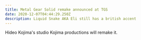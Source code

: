 ```yaml
---
title: Metal Gear Solid remake announced at TGS
date: 2020-12-07T04:44:29.250Z
description: Liquid Snake AKA Eli still has a british accent
---
```

Hideo Kojima's studio Kojima productions will remake it.